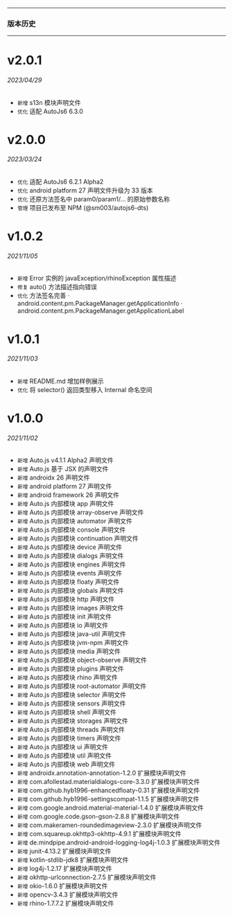 ******

### 版本历史

******

# v2.0.1

###### 2023/04/29

* `新增` s13n 模块声明文件
* `优化` 适配 AutoJs6 6.3.0

# v2.0.0

###### 2023/03/24

* `优化` 适配 AutoJs6 6.2.1 Alpha2
* `优化` android platform 27 声明文件升级为 33 版本
* `优化` 还原方法签名中 param0/param1/... 的原始参数名称
* `管理` 项目已发布至 NPM (@sm003/autojs6-dts)

# v1.0.2

###### 2021/11/05

* `新增` Error 实例的 javaException/rhinoException 属性描述
* `修复` auto() 方法描述指向错误
* `优化` 方法签名完善
  · android.content.pm.PackageManager.getApplicationInfo
  · android.content.pm.PackageManager.getApplicationLabel

# v1.0.1

###### 2021/11/03

* `新增` README.md 增加样例展示
* `优化` 将 selector() 返回类型移入 Internal 命名空间

# v1.0.0

###### 2021/11/02

* `新增` Auto.js v4.1.1 Alpha2 声明文件
* `新增` Auto.js 基于 JSX 的声明文件
* `新增` androidx 26 声明文件
* `新增` android platform 27 声明文件
* `新增` android framework 26 声明文件
* `新增` Auto.js 内部模块 app 声明文件
* `新增` Auto.js 内部模块 array-observe 声明文件
* `新增` Auto.js 内部模块 automator 声明文件
* `新增` Auto.js 内部模块 console 声明文件
* `新增` Auto.js 内部模块 continuation 声明文件
* `新增` Auto.js 内部模块 device 声明文件
* `新增` Auto.js 内部模块 dialogs 声明文件
* `新增` Auto.js 内部模块 engines 声明文件
* `新增` Auto.js 内部模块 events 声明文件
* `新增` Auto.js 内部模块 floaty 声明文件
* `新增` Auto.js 内部模块 globals 声明文件
* `新增` Auto.js 内部模块 http 声明文件
* `新增` Auto.js 内部模块 images 声明文件
* `新增` Auto.js 内部模块 init 声明文件
* `新增` Auto.js 内部模块 io 声明文件
* `新增` Auto.js 内部模块 java-util 声明文件
* `新增` Auto.js 内部模块 jvm-npm 声明文件
* `新增` Auto.js 内部模块 media 声明文件
* `新增` Auto.js 内部模块 object-observe 声明文件
* `新增` Auto.js 内部模块 plugins 声明文件
* `新增` Auto.js 内部模块 rhino 声明文件
* `新增` Auto.js 内部模块 root-automator 声明文件
* `新增` Auto.js 内部模块 selector 声明文件
* `新增` Auto.js 内部模块 sensors 声明文件
* `新增` Auto.js 内部模块 shell 声明文件
* `新增` Auto.js 内部模块 storages 声明文件
* `新增` Auto.js 内部模块 threads 声明文件
* `新增` Auto.js 内部模块 timers 声明文件
* `新增` Auto.js 内部模块 ui 声明文件
* `新增` Auto.js 内部模块 util 声明文件
* `新增` Auto.js 内部模块 web 声明文件
* `新增` androidx.annotation-annotation-1.2.0 扩展模块声明文件
* `新增` com.afollestad.materialdialogs-core-3.3.0 扩展模块声明文件
* `新增` com.github.hyb1996-enhancedfloaty-0.31 扩展模块声明文件
* `新增` com.github.hyb1996-settingscompat-1.1.5 扩展模块声明文件
* `新增` com.google.android.material-material-1.4.0 扩展模块声明文件
* `新增` com.google.code.gson-gson-2.8.8 扩展模块声明文件
* `新增` com.makeramen-roundedimageview-2.3.0 扩展模块声明文件
* `新增` com.squareup.okhttp3-okhttp-4.9.1 扩展模块声明文件
* `新增` de.mindpipe.android-android-logging-log4j-1.0.3 扩展模块声明文件
* `新增` junit-4.13.2 扩展模块声明文件
* `新增` kotlin-stdlib-jdk8 扩展模块声明文件
* `新增` log4j-1.2.17 扩展模块声明文件
* `新增` okhttp-urlconnection-2.7.5 扩展模块声明文件
* `新增` okio-1.6.0 扩展模块声明文件
* `新增` opencv-3.4.3 扩展模块声明文件
* `新增` rhino-1.7.7.2 扩展模块声明文件